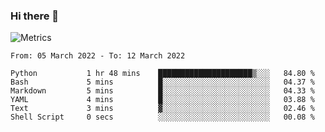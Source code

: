 ### Hi there 👋

![Metrics](https://github.com/radoapx/radoapx/blob/main/github-metrics.svg)

<!--START_SECTION:waka-->

```text
From: 05 March 2022 - To: 12 March 2022

Python           1 hr 48 mins    █████████████████████▒░░░   84.80 %
Bash             5 mins          █░░░░░░░░░░░░░░░░░░░░░░░░   04.37 %
Markdown         5 mins          █░░░░░░░░░░░░░░░░░░░░░░░░   04.33 %
YAML             4 mins          █░░░░░░░░░░░░░░░░░░░░░░░░   03.88 %
Text             3 mins          ▓░░░░░░░░░░░░░░░░░░░░░░░░   02.46 %
Shell Script     0 secs          ░░░░░░░░░░░░░░░░░░░░░░░░░   00.08 %
```

<!--END_SECTION:waka-->

<!--
**radoapx/radoapx** is a ✨ _special_ ✨ repository because its `README.md` (this file) appears on your GitHub profile.

Here are some ideas to get you started:

- 🔭 I’m currently working on ...
- 🌱 I’m currently learning ...
- 👯 I’m looking to collaborate on ...
- 🤔 I’m looking for help with ...
- 💬 Ask me about ...
- 📫 How to reach me: ...
- 😄 Pronouns: ...
- ⚡ Fun fact: ...
-->

